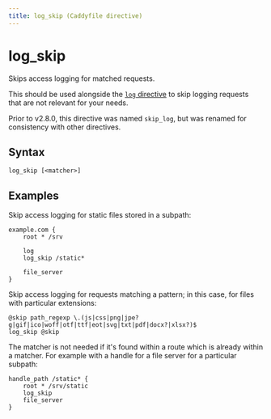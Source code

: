 ```yaml
---
title: log_skip (Caddyfile directive)
---
```


# log_skip

Skips access logging for matched requests.

This should be used alongside the [`log` directive](log) to skip logging requests that are not relevant for your needs.

Prior to v2.8.0, this directive was named `skip_log`, but was renamed for consistency with other directives.


## Syntax

```caddy-d
log_skip [<matcher>]
```


## Examples

Skip access logging for static files stored in a subpath:

```caddy
example.com {
	root * /srv

	log
	log_skip /static*

	file_server
}
```


Skip access logging for requests matching a pattern; in this case, for files with particular extensions:

```caddy-d
@skip path_regexp \.(js|css|png|jpe?g|gif|ico|woff|otf|ttf|eot|svg|txt|pdf|docx?|xlsx?)$
log_skip @skip
```


The matcher is not needed if it's found within a route which is already within a matcher. For example with a handle for a file server for a particular subpath:

```caddy-d
handle_path /static* {
	root * /srv/static
	log_skip
	file_server
}
```

